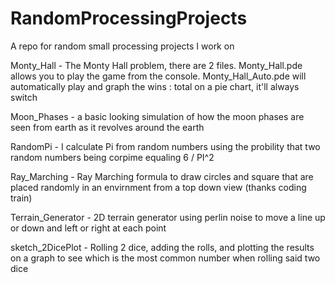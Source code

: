 # RandomProcessingProjects
A repo for random small processing projects I work on

Monty_Hall - The Monty Hall problem, there are 2 files. Monty_Hall.pde allows you to play the game from the                              console. Monty_Hall_Auto.pde will automatically play              and graph the wins : total on a pie chart, it'll always switch

Moon_Phases - a basic looking simulation of how the moon phases are seen from earth as it revolves around the earth

RandomPi - I calculate Pi from random numbers using the probility that two random numbers being corpime equaling 6 / PI^2

Ray_Marching - Ray Marching formula to draw circles and square that are placed randomly in an envirnment from a top down view (thanks coding train)

Terrain_Generator - 2D terrain generator using perlin noise to move a line up or down and left or right at each point

sketch_2DicePlot - Rolling 2 dice, adding the rolls, and plotting the results on a graph to see which is the most common number when rolling said two dice

